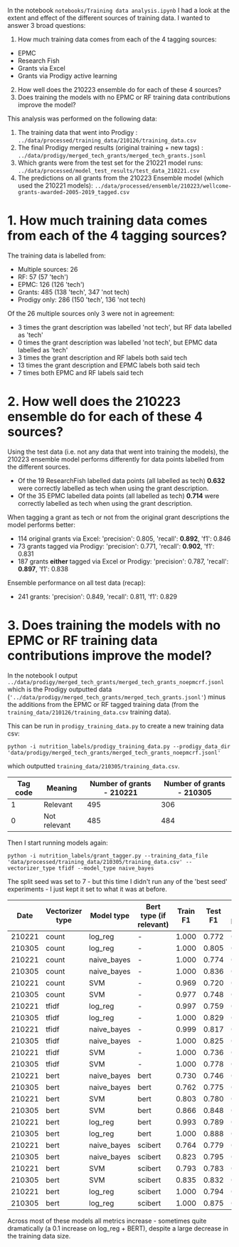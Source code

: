 
In the notebook `notebooks/Training data analysis.ipynb` I had a look at the extent and effect of the different sources of training data. I wanted to answer 3 broad questions:

1. How much training data comes from each of the 4 tagging sources:
- EPMC
- Research Fish
- Grants via Excel
- Grants via Prodigy active learning
2. How well does the 210223 ensemble do for each of these 4 sources?
3. Does training the models with no EPMC or RF training data contributions improve the model?

This analysis was performed on the following data:
1. The training data that went into Prodigy : `../data/processed/training_data/210126/training_data.csv`
2. The final Prodigy merged results (original training + new tags) : `../data/prodigy/merged_tech_grants/merged_tech_grants.jsonl`
3. Which grants were from the test set for the 210221 model runs: `../data/processed/model_test_results/test_data_210221.csv`
4. The predictions on all grants from the 210223 Ensemble model (which used the 210221 models): `../data/processed/ensemble/210223/wellcome-grants-awarded-2005-2019_tagged.csv`

# 1. How much training data comes from each of the 4 tagging sources?

The training data is labelled from:
- Multiple sources: 26
- RF: 57 (57 'tech')
- EPMC: 126 (126 'tech')
- Grants: 485 (138 'tech', 347 'not tech)
- Prodigy only: 286 (150 'tech', 136 'not tech)

Of the 26 multiple sources only 3 were not in agreement:
- 3 times the grant description was labelled 'not tech', but RF data labelled as 'tech'
- 0 times the grant description was labelled 'not tech', but EPMC data labelled as 'tech'
- 3 times the grant description and RF labels both said tech
- 13 times the grant description and EPMC labels both said tech
- 7 times both EPMC and RF labels said tech

# 2. How well does the 210223 ensemble do for each of these 4 sources?

Using the test data (i.e. not any data that went into training the models), the 210223 ensemble model performs differently for data points labelled from the different sources.

- Of the 19 ResearchFish labelled data points (all labelled as tech) **0.632** were correctly labelled as tech when using the grant description.
- Of the 35 EPMC labelled data points (all labelled as tech) **0.714** were correctly labelled as tech when using the grant description.

When tagging a grant as tech or not from the original grant descriptions the model performs better:
- 114 original grants via Excel: 'precision': 0.805, 'recall': **0.892**, 'f1': 0.846
- 73 grants tagged via Prodigy: 'precision': 0.771, 'recall': **0.902**, 'f1': 0.831
- 187 grants **either** tagged via Excel or Prodigy: 'precision': 0.787, 'recall': **0.897**, 'f1': 0.838

Ensemble performance on all test data (recap):
- 241 grants: 'precision': 0.849, 'recall': 0.811, 'f1': 0.829

# 3. Does training the models with no EPMC or RF training data contributions improve the model?

In the notebook I output `../data/prodigy/merged_tech_grants/merged_tech_grants_noepmcrf.jsonl` which is the Prodigy outputted data (`'../data/prodigy/merged_tech_grants/merged_tech_grants.jsonl'`) minus the additions from the EPMC or RF tagged training data (from the `training_data/210126/training_data.csv` training data).

This can be run in `prodigy_training_data.py` to create a new training data csv:
```
python -i nutrition_labels/prodigy_training_data.py --prodigy_data_dir 'data/prodigy/merged_tech_grants/merged_tech_grants_noepmcrf.jsonl'
```
which outputted `training_data/210305/training_data.csv`. 

| Tag code | Meaning | Number of grants - 210221 | Number of grants - 210305 |
|---|---|--- |--- |
| 1 | Relevant | 495 | 306 |
| 0 | Not relevant | 485 | 484 |

Then I start running models again:
```
python -i nutrition_labels/grant_tagger.py --training_data_file 'data/processed/training_data/210305/training_data.csv' --vectorizer_type tfidf --model_type naive_bayes
```
The split seed was set to 7 - but this time I didn't run any of the 'best seed' experiments - I just kept it set to what it was at before.

| Date | Vectorizer type | Model type | Bert type (if relevant) | Train F1 | Test F1 | Test precision | Test recall |
| --- | --- | --- | --- | --- | --- | --- | --- |
| 210221 | count | log_reg | - | 1.000 | 0.772 | 0.806 | 0.741 |
| 210305 | count | log_reg | - | 1.000 | 0.805 | 0.831 | 0.780 |
| 210221 | count | naive_bayes | - | 1.000 | 0.774 | 0.820 | 0.732 |
| 210305 | count | naive_bayes | - | 1.000 | 0.836 | 0.779 | 0.902 |
| 210221 | count | SVM | - | 0.969 | 0.720 | 0.827 | 0.637 |
| 210305 | count | SVM | - | 0.977 | 0.748 | 0.795 | 0.707 |
| 210221 | tfidf | log_reg | - | 0.997 | 0.759 | 0.814 | 0.711 |
| 210305 | tfidf | log_reg | - | 1.000 | 0.829 | 0.90 | 0.768 |
| 210221 | tfidf | naive_bayes | - | 0.999 | 0.817 | 0.779 | 0.859 |
| 210305 | tfidf | naive_bayes | - | 1.000 | 0.825 | 0.768 | 0.890 |
| 210221 | tfidf | SVM | - | 1.000 | 0.736 | 0.846 | 0.652 |
| 210305 | tfidf | SVM | - | 1.000 | 0.778 | 0.903 | 0.683 |
| 210221 | bert | naive_bayes | bert | 0.730 | 0.746 | 0.803 | 0.696 |
| 210305 | bert | naive_bayes | bert | 0.762 | 0.775 | 0.795 | 0.756 |
| 210221 | bert | SVM | bert | 0.803 | 0.780 | 0.815 | 0.748 |
| 210305 | bert | SVM | bert | 0.866 | 0.848 | 0.843 | 0.854 |
| 210221 | bert | log_reg | bert | 0.993 | 0.789 | 0.817 | 0.763 |
| 210305 | bert | log_reg | bert | 1.000 | 0.888 | 0.862 | 0.915 |
| 210221 | bert | naive_bayes | scibert | 0.764 | 0.779 | 0.803 | 0.756 |
| 210305 | bert | naive_bayes | scibert | 0.823 | 0.795 | 0.810 | 0.780 |
| 210221 | bert | SVM | scibert | 0.793 | 0.783 | 0.839 | 0.733 |
| 210305 | bert | SVM | scibert | 0.835 | 0.832 | 0.848 | 0.817 |
| 210221 | bert | log_reg | scibert | 1.000 | 0.794 | 0.819 | 0.770 |
| 210305 | bert | log_reg | scibert | 1.000 | 0.875 | 0.897 | 0.854 |

Across most of these models all metrics increase - sometimes quite dramatically (a 0.1 increase on log_reg + BERT), despite a large decrease in the training data size.


